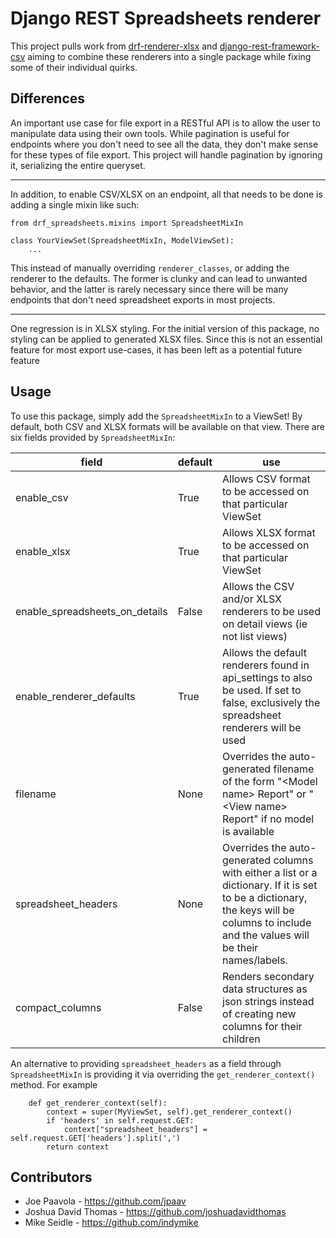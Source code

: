 # Django REST Spreadsheets renderer

This project pulls work from [drf-renderer-xlsx](https://github.com/wharton/drf-renderer-xlsx) and 
[django-rest-framework-csv](https://github.com/mjumbewu/django-rest-framework-csv) aiming to combine these renderers
into a single package while fixing some of their individual quirks.

## Differences
An important use case for file export in a RESTful API is to allow the user to manipulate data using their own tools. 
While pagination is useful for endpoints where you don't need to see all the data, they don't make sense for these types
of file export. This project will handle pagination by ignoring it, serializing the entire queryset.

---

In addition, to enable CSV/XLSX on an endpoint, all that needs to be done is adding a single mixin like such:

```lang=py
from drf_spreadsheets.mixins import SpreadsheetMixIn

class YourViewSet(SpreadsheetMixIn, ModelViewSet):
    ...

```

This instead of manually overriding `renderer_classes`, or adding the renderer to the defaults. The former is clunky and 
can lead to unwanted behavior, and the latter is rarely necessary since there will be many endpoints that don't need
spreadsheet exports in most projects.

---

One regression is in XLSX styling. For the initial version of this package, no styling can be applied to generated 
XLSX files. Since this is not an essential feature for most export use-cases, it has been left as a potential future feature

## Usage

To use this package, simply add the `SpreadsheetMixIn` to a ViewSet! By default, both CSV and XLSX formats will be 
available on that view. There are six fields provided by `SpreadsheetMixIn`:
 
 |field|default|use|
 |-----|-------|---|
 |enable_csv|True|Allows CSV format to be accessed on that particular ViewSet|
 |enable_xlsx|True|Allows XLSX format to be accessed on that particular ViewSet|
 |enable_spreadsheets_on_details|False|Allows the CSV and/or XLSX renderers to be used on detail views (ie not list views)|
 |enable_renderer_defaults|True|Allows the default renderers found in api_settings to also be used. If set to false, exclusively the spreadsheet renderers will be used|
 |filename|None|Overrides the auto-generated filename of the form "\<Model name> Report" or "\<View name> Report" if no model is available|
 |spreadsheet_headers|None|Overrides the auto-generated columns with either a list or a dictionary. If it is set to be a dictionary, the keys will be columns to include and the values will be their names/labels.|
 |compact_columns|False|Renders secondary data structures as json strings instead of creating new columns for their children|
 
An alternative to providing `spreadsheet_headers` as a field through `SpreadsheetMixIn` is providing it via overriding
the `get_renderer_context()` method. For example

```lang=py
    def get_renderer_context(self):
        context = super(MyViewSet, self).get_renderer_context()
        if 'headers' in self.request.GET:
            context["spreadsheet_headers"] = self.request.GET['headers'].split(',')
        return context
```

## Contributors

* Joe Paavola - https://github.com/jpaav 
* Joshua David Thomas - https://github.com/joshuadavidthomas 
* Mike Seidle - https://github.com/indymike